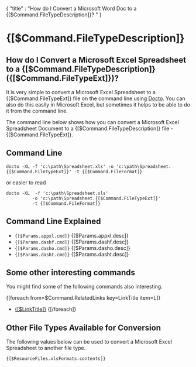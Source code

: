 {
    "title" : "How do I Convert a Microsoft Word Doc to a {[$Command.FileTypeDescription]}? " 
}

{[$Command.FileTypeDescription]} 
==

How do I Convert a Microsoft Excel Spreadsheet to a {[$Command.FileTypeDescription]} ({[$Command.FileTypeExt]})?         
-

It is very simple to convert a Microsoft Excel Spreadsheet to a {[$Command.FileTypeExt]} file  on the command line using [Docto](https://github.com/tobya/docto). You can also do this easily in Microsoft Excel, but sometimes it helps to be able to do it from the command line.  

The command line below shows how you can convert a Microsoft Excel Spreadsheet Document to a {[$Command.FileTypeDescription]} file - {[$Command.FileTypeExt]}.

Command Line 
-

 ````
 docto -XL -f 'c:\path\Spreadsheet.xls' -o 'c:\path\Spreadsheet.{[$Command.FileTypeExt]}' -t {[$Command.FileFormat]}
 ````

 or easier to read

  ````
 docto -XL  -f 'c:\path\Spreadsheet.xls' 
            -o 'c:\path\Spreadsheet.{[$Command.FileTypeExt]}' 
            -t {[$Command.FileFormat]}
 ````

Command Line Explained 
-

 - `{[$Params.appxl.cmd]}`   {[$Params.appxl.desc]}
 - `{[$Params.dashf.cmd]}`   {[$Params.dashf.desc]} 
 - `{[$Params.dasho.cmd]}`   {[$Params.dasho.desc]}
 - `{[$Params.dasht.cmd]}`   {[$Params.dasht.desc]}




Some other interesting commands
-

You might find some of the following commands also interesting.

{[foreach from=$Command.RelatedLinks key=LinkTitle item=L]}
 - [{[$LinkTitle]}]({[$L]})
{[/foreach]}   

Other File Types Available for Conversion
-

The following values below can be used to convert a Microsoft Excel Spreadsheet to another file type.


````
{[$ResourceFiles.xlsFormats.contents]}
```` 

